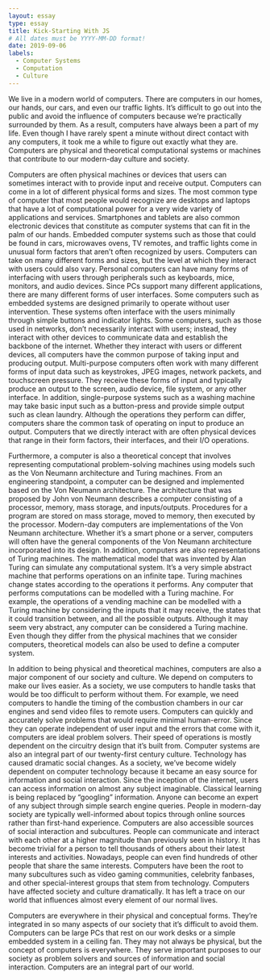 ```yaml
---
layout: essay
type: essay
title: Kick-Starting With JS
# All dates must be YYYY-MM-DD format!
date: 2019-09-06
labels:
  - Computer Systems
  - Computation
  - Culture
---
```


We live in a modern world of computers. There are computers in our homes, our hands, our cars, and even our traffic lights. It’s difficult to go out into the public and avoid the influence of computers because we’re practically surrounded by them. As a result, computers have always been a part of my life.  Even though I have rarely spent a minute without direct contact with any computers, it took me a while to figure out exactly what they are. Computers are physical and theoretical computational systems or machines that contribute to our modern-day culture and society.

Computers are often physical machines or devices that users can sometimes interact with to provide input and receive output. Computers can come in a lot of different physical forms and sizes. The most common type of computer that most people would recognize are desktops and laptops that have a lot of computational power for a very wide variety of applications and services. Smartphones and tablets are also common electronic devices that constitute as computer systems that can fit in the palm of our hands. Embedded computer systems such as those that could be found in cars, microwaves ovens, TV remotes, and traffic lights come in unusual form factors that aren’t often recognized by users. Computers can take on many different forms and sizes, but the level at which they interact with users could also vary. Personal computers can have many forms of interfacing with users through peripherals such as keyboards, mice, monitors, and audio devices. Since PCs support many different applications, there are many different forms of user interfaces. Some computers such as embedded systems are designed primarily to operate without user intervention. These systems often interface with the users minimally through simple buttons and indicator lights. Some computers, such as those used in networks, don’t necessarily interact with users; instead, they interact with other devices to communicate data and establish the backbone of the internet. Whether they interact with users or different devices, all computers have the common purpose of taking input and producing output. Multi-purpose computers often work with many different forms of input data such as keystrokes, JPEG images, network packets, and touchscreen pressure. They receive these forms of input and typically produce an output to the screen, audio device, file system, or any other interface. In addition, single-purpose systems such as a washing machine may take basic input such as a button-press and provide simple output such as clean laundry. Although the operations they perform can differ, computers share the common task of operating on input to produce an output. Computers that we directly interact with are often physical devices that range in their form factors, their interfaces, and their I/O operations.

Furthermore, a computer is also a theoretical concept that involves representing computational problem-solving machines using models such as the Von Neumann architecture and Turing machines. From an engineering standpoint, a computer can be designed and implemented based on the Von Neumann architecture. The architecture that was proposed by John von Neumann describes a computer consisting of a processor, memory, mass storage, and inputs/outputs. Procedures for a program are stored on mass storage, moved to memory, then executed by the processor. Modern-day computers are implementations of the Von Neumann architecture. Whether it’s a smart phone or a server, computers will often have the general components of the Von Neumann architecture incorporated into its design. In addition, computers are also representations of Turing machines. The mathematical model that was invented by Alan Turing can simulate any computational system. It’s a very simple abstract machine that performs operations on an infinite tape. Turing machines change states according to the operations it performs. Any computer that performs computations can be modelled with a Turing machine. For example, the operations of a vending machine can be modelled with a Turing machine by considering the inputs that it may receive, the states that it could transition between, and all the possible outputs. Although it may seem very abstract, any computer can be considered a Turing machine. Even though they differ from the physical machines that we consider computers, theoretical models can also be used to define a computer system.

In addition to being physical and theoretical machines, computers are also a major component of our society and culture. We depend on computers to make our lives easier. As a society, we use computers to handle tasks that would be too difficult to perform without them. For example, we need computers to handle the timing of the combustion chambers in our car engines and send video files to remote users. Computers can quickly and accurately solve problems that would require minimal human-error. Since they can operate independent of user input and the errors that come with it, computers are ideal problem solvers. Their speed of operations is mostly dependent on the circuitry design that it’s built from.  Computer systems are also an integral part of our twenty-first century culture. Technology has caused dramatic social changes. As a society, we’ve become widely dependent on computer technology because it became an easy source for information and social interaction. Since the inception of the internet, users can access information on almost any subject imaginable. Classical learning is being replaced by “googling” information. Anyone can become an expert of any subject through simple search engine queries. People in modern-day society are typically well-informed about topics through online sources rather than first-hand experience. Computers are also accessible sources of social interaction and subcultures. People can communicate and interact with each other at a higher magnitude than previously seen in history. It has become trivial for a person to tell thousands of others about their latest interests and activities. Nowadays, people can even find hundreds of other people that share the same interests. Computers have been the root to many subcultures such as video gaming communities, celebrity fanbases, and other special-interest groups that stem from technology. Computers have affected society and culture dramatically. It has left a trace on our world that influences almost every element of our normal lives.

Computers are everywhere in their physical and conceptual forms. They’re integrated in so many aspects of our society that it’s difficult to avoid them. Computers can be large PCs that rest on our work desks or a simple embedded system in a ceiling fan. They may not always be physical, but the concept of computers is everywhere. They serve important purposes to our society as problem solvers and sources of information and social interaction. Computers are an integral part of our world.
